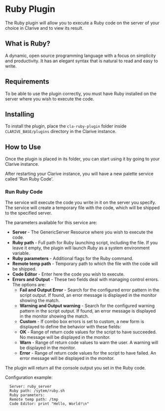 # Ruby Plugin

The Ruby plugin will allow you to execute a Ruby code on the server of your choice in Clarive and to view its result.

## What is Ruby?

A dynamic, open source programming language with a focus on simplicity and productivity.  It has an elegant syntax that
is natural to read and easy to write.

## Requirements

To be able to use the plugin correctly, you must have Ruby installed on the server where you wish to execute the code.

## Installing

To install the plugin, place the `cla-ruby-plugin` folder inside `CLARIVE_BASE/plugins` directory in the Clarive
instance.

## How to Use

Once the plugin is placed in its folder, you can start using it by going to your Clarive instance.

After restarting your Clarive instance, you will have a new palette service called 'Run Ruby Code'.

### Run Ruby Code

The service will execute the code you write in it on the server you specify. The service will create a temporary file
with the code, which will be shipped to the specified server.

The parameters available for this service are:

- **Server** - The GenericServer Resource where you wish to execute the code.
- **Ruby path** - Full path for Ruby launching script, including the file. If you leave it empty, the plugin will launch
  *Ruby* as a system environment variable.
- **Ruby parameters** - Additional flags for the Ruby command.
- **Remote temp path** - Temporary path to which the file with the code will be shipped.
- **Code Editor** - Enter here the code you wish to execute.
- **Errors and Output** - These two fields deal with managing control errors. The options are:
   - **Fail and Output Error** - Search for the configured error pattern in the script output. If found, an error
     message is displayed in the monitor showing the match.
   - **Warning and Output warning** - Search for the configured warning pattern in the script output. If found, an error
     message is displayed in the monitor showing the match.
   - **Custom** - If combo box errors is set to custom, a new form is displayed to define the behavior with these
     fields:
   - **OK** - Range of return code values for the script to have succeeded. No message will be displayed in the monitor.
   - **Warn** - Range of return code values to warn the user. A warning will be displayed in the monitor.
   - **Error** - Range of return code values for the script to have failed. An error message will be displayed in the
     monitor.

The plugin will return all the console output you set in the Ruby code.

Configuration example:

      Server: ruby_server
      Ruby path: /sytem/ruby.sh
      Ruby parameters:
      Remote temp path: /tmp
      Code Editor: print "Hello, World!\n"
